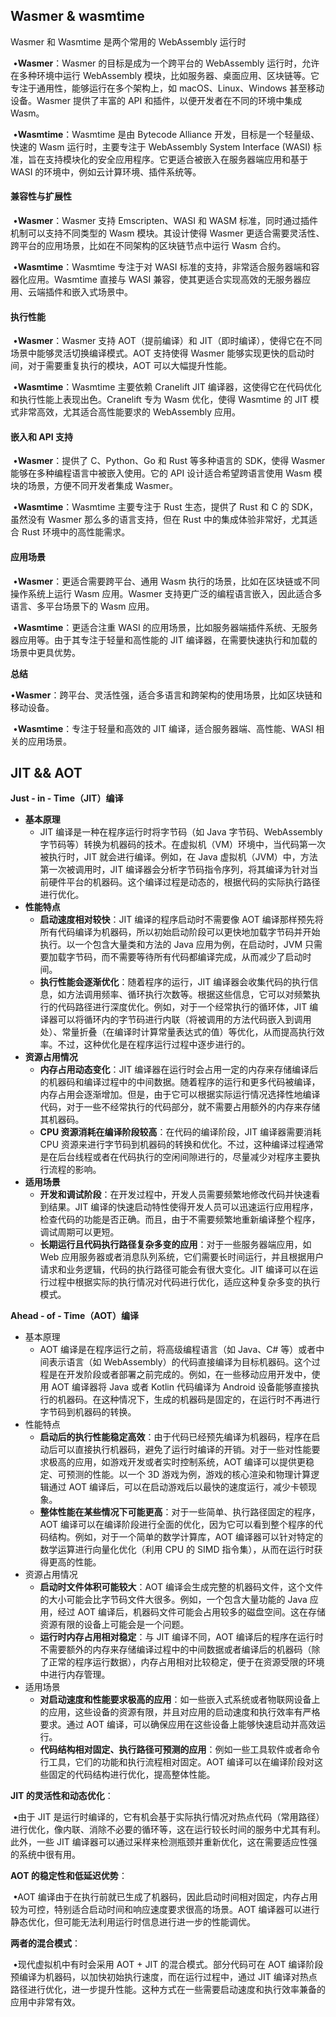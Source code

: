 ## Wasmer & wasmtime

Wasmer 和 Wasmtime 是两个常用的 WebAssembly 运行时

​	•**Wasmer**：Wasmer 的目标是成为一个跨平台的 WebAssembly 运行时，允许在多种环境中运行 WebAssembly 模块，比如服务器、桌面应用、区块链等。它专注于通用性，能够运行在多个架构上，如 macOS、Linux、Windows 甚至移动设备。Wasmer 提供了丰富的 API 和插件，以便开发者在不同的环境中集成 Wasm。

​	•**Wasmtime**：Wasmtime 是由 Bytecode Alliance 开发，目标是一个轻量级、快速的 Wasm 运行时，主要专注于 WebAssembly System Interface (WASI) 标准，旨在支持模块化的安全应用程序。它更适合被嵌入在服务器端应用和基于 WASI 的环境中，例如云计算环境、插件系统等。

#### 兼容性与扩展性

​	•**Wasmer**：Wasmer 支持 Emscripten、WASI 和 WASM 标准，同时通过插件机制可以支持不同类型的 Wasm 模块。其设计使得 Wasmer 更适合需要灵活性、跨平台的应用场景，比如在不同架构的区块链节点中运行 Wasm 合约。

​	•**Wasmtime**：Wasmtime 专注于对 WASI 标准的支持，非常适合服务器端和容器化应用。Wasmtime 直接与 WASI 兼容，使其更适合实现高效的无服务器应用、云端插件和嵌入式场景中。

#### **执行性能**

​	•**Wasmer**：Wasmer 支持 AOT（提前编译）和 JIT（即时编译），使得它在不同场景中能够灵活切换编译模式。AOT 支持使得 Wasmer 能够实现更快的启动时间，对于需要重复执行的模块，AOT 可以大幅提升性能。

​	•**Wasmtime**：Wasmtime 主要依赖 Cranelift JIT 编译器，这使得它在代码优化和执行性能上表现出色。Cranelift 专为 Wasm 优化，使得 Wasmtime 的 JIT 模式非常高效，尤其适合高性能要求的 WebAssembly 应用。

#### **嵌入和 API 支持**

​	•**Wasmer**：提供了 C、Python、Go 和 Rust 等多种语言的 SDK，使得 Wasmer 能够在多种编程语言中被嵌入使用。它的 API 设计适合希望跨语言使用 Wasm 模块的场景，方便不同开发者集成 Wasmer。

​	•**Wasmtime**：Wasmtime 主要专注于 Rust 生态，提供了 Rust 和 C 的 SDK，虽然没有 Wasmer 那么多的语言支持，但在 Rust 中的集成体验非常好，尤其适合 Rust 环境中的高性能需求。

#### **应用场景**

​	•**Wasmer**：更适合需要跨平台、通用 Wasm 执行的场景，比如在区块链或不同操作系统上运行 Wasm 应用。Wasmer 支持更广泛的编程语言嵌入，因此适合多语言、多平台场景下的 Wasm 应用。

​	•**Wasmtime**：更适合注重 WASI 的应用场景，比如服务器端插件系统、无服务器应用等。由于其专注于轻量和高性能的 JIT 编译器，在需要快速执行和加载的场景中更具优势。



**总结**

​	•**Wasmer**：跨平台、灵活性强，适合多语言和跨架构的使用场景，比如区块链和移动设备。

​	•**Wasmtime**：专注于轻量和高效的 JIT 编译，适合服务器端、高性能、WASI 相关的应用场景。



## JIT && AOT 



**Just - in - Time（JIT）编译**

- **基本原理**
  - JIT 编译是一种在程序运行时将字节码（如 Java 字节码、WebAssembly 字节码等）转换为机器码的技术。在虚拟机（VM）环境中，当代码第一次被执行时，JIT 就会进行编译。例如，在 Java 虚拟机（JVM）中，方法第一次被调用时，JIT 编译器会分析字节码指令序列，将其编译为针对当前硬件平台的机器码。这个编译过程是动态的，根据代码的实际执行路径进行优化。
- **性能特点**
  - **启动速度相对较快**：JIT 编译的程序启动时不需要像 AOT 编译那样预先将所有代码编译为机器码，所以初始启动阶段可以更快地加载字节码并开始执行。以一个包含大量类和方法的 Java 应用为例，在启动时，JVM 只需要加载字节码，而不需要等待所有代码都编译完成，从而减少了启动时间。
  - **执行性能会逐渐优化**：随着程序的运行，JIT 编译器会收集代码的执行信息，如方法调用频率、循环执行次数等。根据这些信息，它可以对频繁执行的代码路径进行深度优化。例如，对于一个经常执行的循环体，JIT 编译器可以将循环内的字节码进行内联（将被调用的方法代码嵌入到调用处）、常量折叠（在编译时计算常量表达式的值）等优化，从而提高执行效率。不过，这种优化是在程序运行过程中逐步进行的。
- **资源占用情况**
  - **内存占用动态变化**：JIT 编译器在运行时会占用一定的内存来存储编译后的机器码和编译过程中的中间数据。随着程序的运行和更多代码被编译，内存占用会逐渐增加。但是，由于它可以根据实际运行情况选择性地编译代码，对于一些不经常执行的代码部分，就不需要占用额外的内存来存储其机器码。
  - **CPU 资源消耗在编译阶段较高**：在代码的编译阶段，JIT 编译器需要消耗 CPU 资源来进行字节码到机器码的转换和优化。不过，这种编译过程通常是在后台线程或者在代码执行的空闲间隙进行的，尽量减少对程序主要执行流程的影响。
- **适用场景**
  - **开发和调试阶段**：在开发过程中，开发人员需要频繁地修改代码并快速看到结果。JIT 编译的快速启动特性使得开发人员可以迅速运行应用程序，检查代码的功能是否正确。而且，由于不需要频繁地重新编译整个程序，调试周期可以更短。
  - **长期运行且代码执行路径复杂多变的应用**：对于一些服务器端应用，如 Web 应用服务器或者消息队列系统，它们需要长时间运行，并且根据用户请求和业务逻辑，代码的执行路径可能会有很大变化。JIT 编译可以在运行过程中根据实际的执行情况对代码进行优化，适应这种复杂多变的执行模式。

**Ahead - of - Time（AOT）编译**

- 基本原理
  - AOT 编译是在程序运行之前，将高级编程语言（如 Java、C# 等）或者中间表示语言（如 WebAssembly）的代码直接编译为目标机器码。这个过程是在开发阶段或者部署之前完成的。例如，在一些移动应用开发中，使用 AOT 编译器将 Java 或者 Kotlin 代码编译为 Android 设备能够直接执行的机器码。在这种情况下，生成的机器码是固定的，在运行时不再进行字节码到机器码的转换。
- 性能特点
  - **启动后的执行性能稳定高效**：由于代码已经预先编译为机器码，程序在启动后可以直接执行机器码，避免了运行时编译的开销。对于一些对性能要求极高的应用，如游戏开发或者实时控制系统，AOT 编译可以提供更稳定、可预测的性能。以一个 3D 游戏为例，游戏的核心渲染和物理计算逻辑通过 AOT 编译后，可以在启动游戏后以最快的速度运行，减少卡顿现象。
  - **整体性能在某些情况下可能更高**：对于一些简单、执行路径固定的程序，AOT 编译可以在编译阶段进行全面的优化，因为它可以看到整个程序的代码结构。例如，对于一个简单的数学计算库，AOT 编译器可以针对特定的数学运算进行向量化优化（利用 CPU 的 SIMD 指令集），从而在运行时获得更高的性能。
- 资源占用情况
  - **启动时文件体积可能较大**：AOT 编译会生成完整的机器码文件，这个文件的大小可能会比字节码文件大很多。例如，一个包含大量功能的 Java 应用，经过 AOT 编译后，机器码文件可能会占用较多的磁盘空间。这在存储资源有限的设备上可能会是一个问题。
  - **运行时内存占用相对稳定**：与 JIT 编译不同，AOT 编译后的程序在运行时不需要额外的内存来存储编译过程中的中间数据或者编译后的机器码（除了正常的程序运行数据），内存占用相对比较稳定，便于在资源受限的环境中进行内存管理。
- 适用场景
  - **对启动速度和性能要求极高的应用**：如一些嵌入式系统或者物联网设备上的应用，这些设备的资源有限，并且对应用的启动速度和执行效率有严格要求。通过 AOT 编译，可以确保应用在这些设备上能够快速启动并高效运行。
  - **代码结构相对固定、执行路径可预测的应用**：例如一些工具软件或者命令行工具，它们的功能和执行流程相对固定。AOT 编译可以在编译阶段对这些固定的代码结构进行优化，提高整体性能。

**JIT 的灵活性和动态优化**：

​	•由于 JIT 是运行时编译的，它有机会基于实际执行情况对热点代码（常用路径）进行优化，像内联、消除不必要的循环等，这在运行较长时间的服务中尤其有利。此外，一些 JIT 编译器可以通过采样来检测瓶颈并重新优化，这在需要适应性强的系统中很有用。

**AOT 的稳定性和低延迟优势**：

​	•AOT 编译由于在执行前就已生成了机器码，因此启动时间相对固定，内存占用较为可控，特别适合启动时间和响应速度要求很高的场景。AOT 编译器可以进行静态优化，但可能无法利用运行时信息进行进一步的性能调优。

**两者的混合模式**：

​	•现代虚拟机中有时会采用 AOT + JIT 的混合模式。部分代码可在 AOT 编译阶段预编译为机器码，以加快初始执行速度，而在运行过程中，通过 JIT 编译对热点路径进行优化，进一步提升性能。这种方式在一些需要启动速度和执行效率兼备的应用中非常有效。